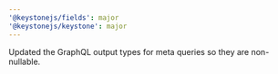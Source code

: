 ```yaml
---
'@keystonejs/fields': major
'@keystonejs/keystone': major
---
```


Updated the GraphQL output types for meta queries so they are non-nullable.
